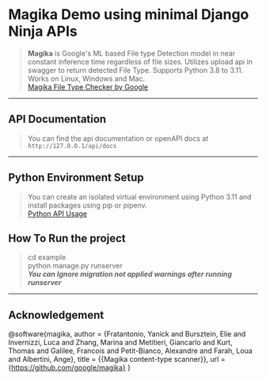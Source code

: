 # Magika Demo using minimal Django Ninja APIs
> **Magika** is Google's ML based File type Detection model in near constant inference time regardless of file sizes.
Utilizes upload api in swagger to return detected File Type. Supports Python 3.8 to 3.11. Works on Linux, Windows and Mac.\
[Magika File Type Checker by Google](https://github.com/google/magika)
---
## API Documentation
> You can find the api documentation or openAPI docs at `http://127.0.0.1/api/docs`
---
## Python Environment Setup
> You can create an isolated virtual environment using Python 3.11 and install packages using pip
or pipenv.\
[Python API Usage](https://pypi.org/project/magika/)

## How To Run the project
> cd example\
> python manage.py runserver\
***You can Ignore migration not applied warnings after running runserver***
---
## Acknowledgement
@software{magika,
author = {Fratantonio, Yanick and Bursztein, Elie and Invernizzi, Luca and Zhang, Marina and Metitieri, Giancarlo and Kurt, Thomas and Galilee, Francois and Petit-Bianco, Alexandre and Farah, Loua and Albertini, Ange},
title = {{Magika content-type scanner}},
url = {https://github.com/google/magika}
}